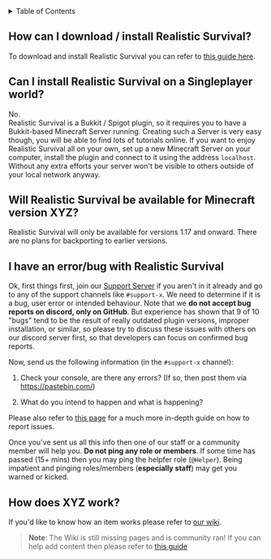 <!-- START doctoc generated TOC please keep comment here to allow auto update -->
<!-- DON'T EDIT THIS SECTION, INSTEAD RE-RUN doctoc TO UPDATE -->
<details>
<summary>Table of Contents</summary>

- [How can I download / install Realistic Survival?](#how-can-i-download--install-realistic-survival)
- [Can I install Realistic Survival on a Singleplayer world?](#can-i-install-realistic-survival-on-a-singleplayer-world)
- [Will Realistic Survival be available for Minecraft version XYZ?](#will-realistic-survival-be-available-for-minecraft-version-xyz)
- [I have an error/bug with Realistic Survival](#i-have-an-errorbug-with-realistic-survival)
- [How does XYZ work?](#how-does-xyz-work)

</details>
<!-- END doctoc generated TOC please keep comment here to allow auto update -->

## How can I download / install Realistic Survival?
To download and install Realistic Survival you can refer to [this guide here](https://github.com/ValMobile/RealisticSurvival/wiki/Installing-Realistic-Survival).

## Can I install Realistic Survival on a Singleplayer world?
No.<br>
Realistic Survival is a Bukkit / Spigot plugin, so it requires you to have a Bukkit-based Minecraft Server running. Creating such a Server is very easy though, you will be able to find lots of tutorials online. If you want to enjoy Realistic Survival all on your own, set up a new Minecraft Server on your computer, install the plugin and connect to it using the address `localhost`. Without any extra efforts your server won't be visible to others outside of your local network anyway.

## Will Realistic Survival be available for Minecraft version XYZ?
Realistic Survival will only be available for versions 1.17 and onward. There are no plans for backporting to earlier versions.

## I have an error/bug with Realistic Survival
Ok, first things first, join our [Support Server](https://discord.gg/mMt3f4usqK) if you aren't in it already and go to any of the support channels like `#support-x`. We need to determine if it is a bug, user error or intended behaviour. Note that we **do not accept bug reports on discord, only on GitHub**. But experience has shown that 9 of 10 "bugs" tend to be the result of really outdated plugin versions, improper installation, or similar, so please try to discuss these issues with others on our discord server first, so that developers can focus on confirmed bug reports.

Now, send us the following information (in the `#support-x` channel):
1. Check your console, are there any errors? (If so, then post them via https://pastebin.com/)

2. What do you intend to happen and what is happening?

Please also refer to [this page](https://github.com/ValMobile/RealisticSurvival/wiki/How-to-report-bugs) for a much more in-depth guide on how to report issues.

Once you've sent us all this info then one of our staff or a community member will help you. **Do not ping any role or members**. If some time has passed (15+ mins) then you may ping the helpfer role (`@Helper`). Being impatient and pinging roles/members (**especially staff**) may get you warned or kicked.

## How does XYZ work?
If you'd like to know how an item works please refer to [our wiki](https://github.com/ValMobile/RealisticSurvival/wiki).
> **Note**: The Wiki is still missing pages and is community ran! If you can help add content then please refer to [this guide](https://github.com/ValMobile/RealisticSurvival/wiki/Expanding-the-Wiki)